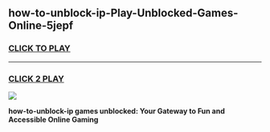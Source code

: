 
## how-to-unblock-ip-Play-Unblocked-Games-Online-5jepf
<h3>
<a href="https://premium76.site?title=how-to-unblock-ip&ref=25A">CLICK TO PLAY</a></h3>
<hr>

<h3>
<a href="https://premium76.site?title=how-to-unblock-ip&ref=25A">CLICK 2 PLAY</a>
  
</h3>

<a href="https://premium76.site?title=how-to-unblock-ip&ref=25A"><img src="https://clearcache.store/games.png"></a>


**how-to-unblock-ip games unblocked: Your Gateway to Fun and Accessible Online Gaming**
